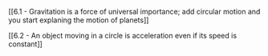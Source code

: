 [[6.1 -  Gravitation is a force of universal importance; add circular motion and you start explaning the motion of planets]]

[[6.2 - An object moving in a circle is acceleration even if its speed is constant]]

